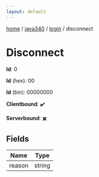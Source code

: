 ```yaml
---
layout: default
---
```


[home](/)  /  [java340](/protocol/java340)  /  [login](/protocol/java340/login)  /  disconnect

# Disconnect

**Id**: 0

**Id** (hex): 00

**Id** (bin): 00000000

**Clientbound**: ✔️

**Serverbound**: ✖️

## Fields

Name | Type
---|---
reason | string
